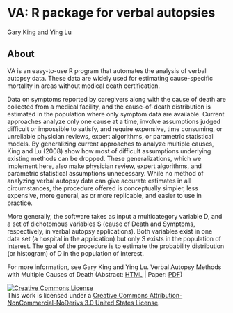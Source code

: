# VA: R package for verbal autopsies

Gary King and Ying Lu

## About
VA is an easy-to-use R program that automates the analysis of verbal autopsy data. These data are widely used for estimating cause-specific mortality in areas without medical death certification.

Data on symptoms reported by caregivers along with the cause of death are collected from a medical facility, and the cause-of-death distribution is estimated in the population where only symptom data are available. Current approaches analyze only one cause at a time, involve assumptions judged difficult or impossible to satisfy, and require expensive, time consuming, or unreliable physician reviews, expert algorithms, or parametric statistical models. By generalizing current approaches to analyze multiple causes, King and Lu (2008) show how most of difficult assumptions underlying existing methods can be dropped. These generalizations, which we implement here, also make physician review, expert algorithms, and parametric statistical assumptions unnecessary. While no method of analyzing verbal autopsy data can give accurate estimates in all circumstances, the procedure offered is conceptually simpler, less expensive, more general, as or more replicable, and easier to use in practice.

More generally, the software takes as input a multicategory variable D, and a set of dichotomous variables S (cause of Death and Symptoms, respectively, in verbal autopsy applications). Both variables exist in one data set (a hospital in the application) but only S exists in the population of interest. The goal of the procedure is to estimate the probability distribution (or histogram) of D in the population of interest.

For more information, see Gary King and Ying Lu. Verbal Autopsy Methods with Multiple Causes of Death (Abstract: <a href="/files/abs/vamc-abs.shtml">HTML</a>  | Paper: <a href="/files/gking/files/vamc.pdf">PDF</a>) 

<a rel="license" href="http://creativecommons.org/licenses/by-nc-nd/3.0/us/"><img alt="Creative Commons License" style="border-width:0" src="https://i.creativecommons.org/l/by-nc-nd/3.0/us/80x15.png" /></a><br />This work is licensed under a <a rel="license" href="http://creativecommons.org/licenses/by-nc-nd/3.0/us/">Creative Commons Attribution-NonCommercial-NoDerivs 3.0 United States License</a>.
